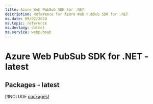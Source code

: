 ```yaml
---
title: Azure Web PubSub SDK for .NET
description: Reference for Azure Web PubSub SDK for .NET
ms.date: 09/02/2024
ms.topic: reference
ms.devlang: dotnet
ms.service: webpubsub
---
```

# Azure Web PubSub SDK for .NET - latest
## Packages - latest
[!INCLUDE [packages](web-pubsub-index.md)]